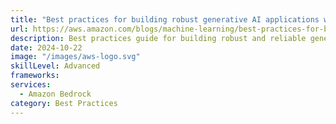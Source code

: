 ```yaml
---
title: "Best practices for building robust generative AI applications with Amazon Bedrock Agents – Part 1"
url: https://aws.amazon.com/blogs/machine-learning/best-practices-for-building-robust-generative-ai-applications-with-amazon-bedrock-agents-part-1/
description: Best practices guide for building robust and reliable generative AI applications using Amazon Bedrock Agents with focus on accuracy and reliability
date: 2024-10-22
image: "/images/aws-logo.svg"
skillLevel: Advanced
frameworks:
services:
  - Amazon Bedrock
category: Best Practices
---
```

